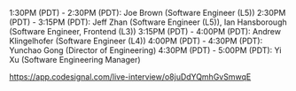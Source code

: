 1:30PM (PDT) - 2:30PM (PDT): Joe Brown (Software Engineer (L5)) 2:30PM (PDT) - 3:15PM (PDT): Jeff Zhan (Software Engineer (L5)), Ian Hansborough (Software Engineer, Frontend (L3)) 3:15PM (PDT) - 4:00PM (PDT): Andrew Klingelhofer (Software Engineer (L4)) 4:00PM (PDT) - 4:30PM (PDT): Yunchao Gong (Director of Engineering) 4:30PM (PDT) - 5:00PM (PDT): Yi Xu (Software Engineering Manager)

https://app.codesignal.com/live-interview/o8juDdYQmhGvSmwqE
